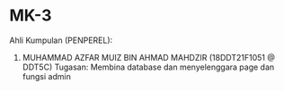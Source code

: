 # MK-3
Ahli Kumpulan (PENPEREL):
1. MUHAMMAD AZFAR MUIZ BIN AHMAD MAHDZIR (18DDT21F1051 @ DDT5C)
   Tugasan: Membina database dan menyelenggara page dan fungsi admin

